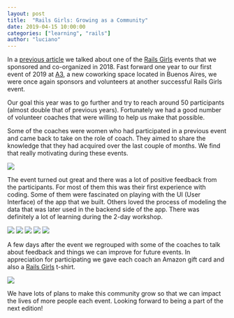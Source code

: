 ```yaml
---
layout: post
title:  "Rails Girls: Growing as a Community"
date: 2019-04-15 10:00:00
categories: ["learning", "rails"]
author: "luciano"
---
```


In a [previous article](https://www.ombulabs.com/blog/learning/rails/another-successful-rails-girls-event.html) we talked about one of the [Rails Girls](http://railsgirls.com) events that we sponsored and co-organized in 2018. Fast forward one year to our first event of 2019 at [A3](https://areatresworkplace.com), a new coworking space located in Buenos Aires, we were once again sponsors and volunteers at another successful Rails Girls event.

<!--more-->

Our goal this year was to go further and try to reach around 50 participants (almost double that of previous years). Fortunately we had a good number of volunteer coaches that were willing to help us make that possible.

Some of the coaches were women who had participated in a previous event and came back to take on the role of coach. They aimed to share the knowledge that they had acquired over the last couple of months. We find that really motivating during these events.

<img src="/blog/assets/images/rails-girls-2019/group.JPG">

The event turned out great and there was a lot of positive feedback from the participants. For most of them this was their first experience with coding. Some of them were fascinated on playing with the UI (User Interface) of the app that we built. Others loved the process of modeling the data that was later used in the backend side of the app. There was definitely a lot of learning during the 2-day workshop.

<img src="/blog/assets/images/rails-girls-2019/panoramic.JPG">

<img src="/blog/assets/images/rails-girls-2019/teaching_1.JPG">

<img src="/blog/assets/images/rails-girls-2019/teaching_2.JPG">

<img src="/blog/assets/images/rails-girls-2019/teaching_3.JPG">

<img src="/blog/assets/images/rails-girls-2019/code.JPG">

A few days after the event we regrouped with some of the coaches to talk about feedback and things we can improve for future events. In appreciation for participating we gave each coach an Amazon gift card and also a [Rails Girls](http://railsgirls.com/buenosaires) t-shirt.

<img src="/blog/assets/images/rails-girls-2019/coaches.jpg">

We have lots of plans to make this community grow so that we can impact the lives of more people each event. Looking forward to being a part of the next edition!
